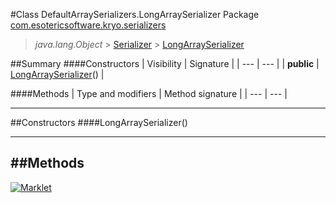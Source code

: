 #Class DefaultArraySerializers.LongArraySerializer
Package [com.esotericsoftware.kryo.serializers](README.md)<br>

> *java.lang.Object* > [Serializer](../Serializer.md) > [LongArraySerializer](LongArraySerializer.md)






##Summary
####Constructors
| Visibility | Signature |
| --- | --- |
| **public** | [LongArraySerializer](#longarrayserializer)() |

####Methods
| Type and modifiers | Method signature |
| --- | --- |

---


##Constructors
####LongArraySerializer()
> 


---


##Methods
---

[![Marklet](https://img.shields.io/badge/Generated%20by-Marklet-green.svg)](https://github.com/Faylixe/marklet)